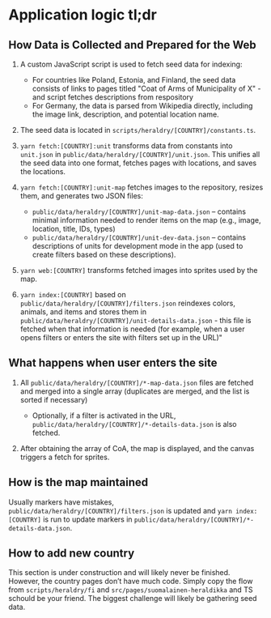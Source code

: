 # Application logic tl;dr

## How Data is Collected and Prepared for the Web

1. A custom JavaScript script is used to fetch seed data for indexing:
   - For countries like Poland, Estonia, and Finland, the seed data consists of links to pages titled "Coat of Arms of Municipality of X" - and script fetches descriptions from respository
   - For Germany, the data is parsed from Wikipedia directly, including the image link, description, and potential location name.

2. The seed data is located in `scripts/heraldry/[COUNTRY]/constants.ts`.

3. `yarn fetch:[COUNTRY]:unit` transforms data from constants into `unit.json` in `public/data/heraldry/[COUNTRY]/unit.json`. This unifies all the seed data into one format, fetches pages with locations, and saves the locations.

4. `yarn fetch:[COUNTRY]:unit-map` fetches images to the repository, resizes them, and generates two JSON files:
   - `public/data/heraldry/[COUNTRY]/unit-map-data.json` – contains minimal information needed to render items on the map (e.g., image, location, title, IDs, types)
   - `public/data/heraldry/[COUNTRY]/unit-dev-data.json` – contains descriptions of units for development mode in the app (used to create filters based on these descriptions).

5. `yarn web:[COUNTRY]` transforms fetched images into sprites used by the map.

6. `yarn index:[COUNTRY]` based on `public/data/heraldry/[COUNTRY]/filters.json` reindexes colors, animals, and items and stores them in `public/data/heraldry/[COUNTRY]/unit-details-data.json` - this file is fetched when that information is needed (for example, when a user opens filters or enters the site with filters set up in the URL)"

## What happens when user enters the site

1. All `public/data/heraldry/[COUNTRY]/*-map-data.json` files are fetched and merged into a single array (duplicates are merged, and the list is sorted if necessary)
   - Optionally, if a filter is activated in the URL, `public/data/heraldry/[COUNTRY]/*-details-data.json` is also fetched.

2. After obtaining the array of CoA, the map is displayed, and the canvas triggers a fetch for sprites.

## How is the map maintained

Usually markers have mistakes,  `public/data/heraldry/[COUNTRY]/filters.json` is updated and `yarn index:[COUNTRY]` is run to update markers in `public/data/heraldry/[COUNTRY]/*-details-data.json`.

## How to add new country

This section is under construction and will likely never be finished. However, the country pages don’t have much code. Simply copy the flow from `scripts/heraldry/fi` and `src/pages/suomalainen-heraldikka` and TS schould be your friend. The biggest challenge will likely be gathering seed data.
